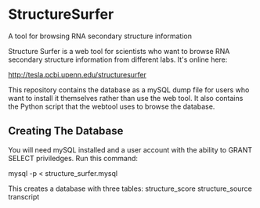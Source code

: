 # StructureSurfer
A tool for browsing RNA secondary structure information

Structure Surfer is a web tool for scientists who want to browse RNA secondary structure information from different labs. It's online here:

http://tesla.pcbi.upenn.edu/structuresurfer

This repository contains the database as a mySQL dump file for users who want to install it themselves rather than use the web tool. It also contains the Python script that the webtool uses to browse the database.

## Creating The Database
You will need mySQL installed and a user account with the ability to GRANT SELECT priviledges. Run this command:

mysql -p < structure_surfer.mysql

This creates a database with three tables:
 structure_score 
 structure_source
 transcript      

